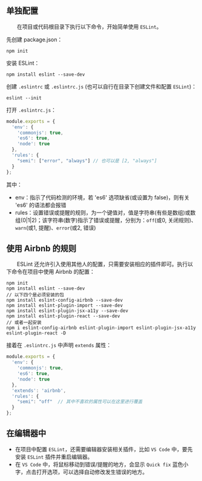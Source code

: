 ## 单独配置

&emsp;&emsp;在项目或代码根目录下执行以下命令，开始简单使用 `ESLint`。

先创建 package.json：
```shell
npm init
```

安装 ESLint：
```shell
npm install eslint --save-dev
```

创建 `.eslintrc` 或 `.eslintrc.js` (也可以自行在目录下创建文件和配置 `ESLint`)：
```shell
eslint --init
```

打开 `.eslintrc.js`：
```js
module.exports = {
  'env': {
    'commonjs': true,
    'es6': true,
    'node': true
  },
  'rules': {
    "semi": ["error", "always"] // 也可以是 [2, "always"]
  }
};
```
其中：
+ env：指示了代码检测的环境，若 'es6' 选项缺省(或设置为 false)，则有关 'es6' 的语法都会报错
+ rules：设置错误或提醒的规则，为一个键值对，值是字符串(有些是数组)或数组(0|1|2)；该字符串(数字)指示了错误或提醒，分别为：`off`(或0, 关闭规则)、`warn`(或1, 提醒)、`error`(或2, 错误)


## 使用 Airbnb 的规则

&emsp;&emsp;ESLint 还允许引入使用其他人的配置，只需要安装相应的插件即可。执行以下命令在项目中使用 Airbnb 的配置：
```shell
npm init
npm install eslint --save-dev
// 以下四个是必须安装的包
npm install eslint-config-airbnb --save-dev
npm install eslint-plugin-import --save-dev
npm install eslint-plugin-jsx-a11y --save-dev
npm install eslint-plugin-react --save-dev
// 或者一起安装
npm i eslint-config-airbnb eslint-plugin-import eslint-plugin-jsx-a11y eslint-plugin-react -D
```
接着在 `.eslintrc.js` 中声明 `extends` 属性：
```js
module.exports = {
  'env': {
    'commonjs': true,
    'es6': true,
    'node': true
  },
  'extends': 'airbnb',
  'rules': {
    "semi": "off"  // 其中不喜欢的属性可以在这里进行覆盖
  }
};
```

## 在编辑器中

+ 在项目中配置 `ESLint`，还需要编辑器安装相关插件，比如 `VS Code` 中，要先安装 `ESLint` 插件并重启编辑器。
+ 在 `VS Code` 中，将鼠标移动到错误/提醒的地方，会显示 `Quick fix` 蓝色小字，点击打开选项，可以选择自动修改发生错误的地方。